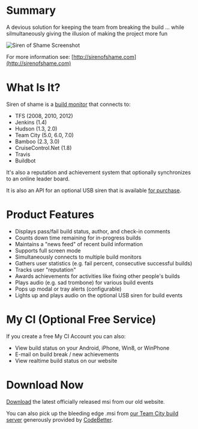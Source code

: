 Summary
======

A devious solution for keeping the team from breaking the build ... while silmultaneously giving the illusion of making the project more fun

![Siren of Shame Screenshot](http://3.bp.blogspot.com/-IffqMxeHNMk/UF4rRlU7mvI/AAAAAAAACRM/thNpqfG4djg/s1600/MainScreen.png)

For more information see: [http://sirenofshame.com](http://sirenofshame.com)

What Is It?
======

Siren of shame is a [build monitor](http://sirenofshame.com/BuildMonitor) that connects to:

* TFS (2008, 2010, 2012)
* Jenkins (1.4)
* Hudson (1.3, 2.0)
* Team City (5.0, 6.0, 7.0)
* Bamboo (2.3, 3.0)
* CruiseControl.Net (1.8)
* Travis
* Buildbot

It's also a reputation and achievement system that optionally synchronizes to an online leader board.

It is also an API for an optional USB siren that is available [for purchase](http://sirenofshame.com/BuyNow).

Product Features
======

* Displays pass/fail build status, author, and check-in comments
* Counts down time remaining for in-progress builds
* Maintains a "news feed" of recent build information
* Supports full screen mode
* Simultaneously connects to multiple build monitors
* Gathers user statistics (e.g. fail percent, consecutive successful builds)
* Tracks user "reputation"
* Awards achievements for activities like fixing other people's builds
* Plays audio (e.g. sad trombone) for various build events
* Pops up modal or tray alerts (configurable)
* Lights up and plays audio on the optional USB siren for build events

My CI (Optional Free Service)
======

If you create a free My CI Account you can also:

* View build status on your Android, iPhone, Win8, or WinPhone
* E-mail on build break / new achievements
* View realtime build status on our website

Download Now
======

[Download](http://sirenofshame.com/downloads) the latest officially released msi from our old website.

You can also pick up the bleeding edge .msi from [our Team City build server](http://teamcity.codebetter.com/project.html?projectId=project267) generously provided by [CodeBetter](http://codebetter.com).
